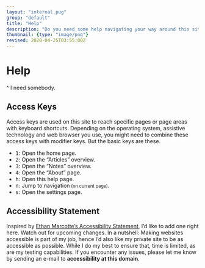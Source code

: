 ```yaml
---
layout: "internal.pug"
group: "default"
title: "Help"
description: "Do you need some help navigating your way around this site?"
thumbnail: {type: "image/png"}
revised: 2020-04-25T03:55:00Z
---
```


# Help
^ I need somebody.

## Access Keys

Access keys are used on this site to reach specific pages or page areas with keyboard shortcuts. Depending on the operating system, assistive technology and web browser you use, you might need to combine these access keys with modifier keys. But the basic keys are these.

- <kbd>1</kbd>: Open the home page.
- <kbd>2</kbd>: Open the “Articles” overview.
- <kbd>3</kbd>: Open the “Notes” overview.
- <kbd>4</kbd>: Open the “About” page.
- <kbd>h</kbd>: Open this help page.
- <kbd>n</kbd>: Jump to navigation<small> (on current page)</small>.
- <kbd>s</kbd>: Open the settings page.

## Accessibility Statement

Inspired by [Ethan Marcotte’s Accessibility Statement](https://ethanmarcotte.com/wrote/an-accessibility-statement/), I’d like to add one right here. Watch out for upcoming changes. In a nutshell: Making websites accessible is part of my job, hence I’d also like my private site to be as accessible as possible. While I do my best to ensure that, time is limited, as are my testing capabilities. If you encounter any issues, please let me know by sending an e-mail to **accessibility at this domain**.
